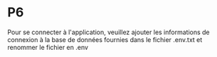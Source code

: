 # P6 
Pour se connecter à l'application, veuillez ajouter les informations de connexion à la base de données fournies dans le fichier .env.txt et renommer le fichier en .env
